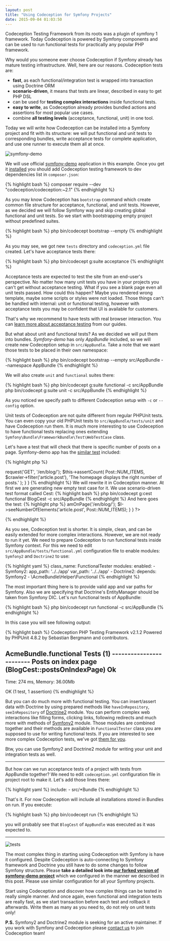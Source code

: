 ```yaml
---
layout: post
title: "Using Codeception for Symfony Projects"
date: 2015-09-04 01:03:50
---
```


Codeception Testing Framework from its roots was a plugin of symfony 1 framework. Today Codeception is powered by Symfony components and can be used to run functional tests for practically any popular PHP framework. 

Why would you someone ever choose Codeception if Symfony already has mature testing infrastructure. Well, here are our reasons. Codeception tests are: 

* **fast**, as each functional/integration test is wrapped into transaction using Doctrine ORM
* **scenario-driven**, it means that tests are linear, described in easy to get PHP DSL
* can be used for **testing complex interactions** inside functional tests.
* **easy to write**, as Codeception already provides bundled actions and assertions for most popular use cases.  
* combine **all testing levels** (acceptance, functional, unit) in one tool.


Today we will write how Codeception can be installed into a Symfony project and fit with its structure: we will put functional and unit tests to corresponding bundles, write acceptance tests for complete application, and use one runner to execute them all at once.

![symfony-demo](https://farm8.staticflickr.com/7720/17002708897_fb52f39a39_o.png)

We will use official [symfony-demo](http://symfony.com/blog/introducing-the-symfony-demo-application) application in this example. Once you get it [installed](https://github.com/symfony/symfony-demo#installation) you should add Codeception testing framework to dev dependencies list in `composer.json`:  

{% highlight bash %}
composer require --dev "codeception/codeception:~2.1"
{% endhighlight %}

As you may know Codeception has `bootstrap` command which create common file structure for acceptance, functional, and unit tests. However, as we decided we will follow Symfony way and skip creating global functional and unit tests. So we start with bootstrapping empty project without predefined suites.

{% highlight bash %}
php bin/codecept bootstrap --empty
{% endhighlight %}

As you may see, we got new `tests` directory and `codeception.yml` file created. Let's have acceptance tests there:

{% highlight bash %}
php bin/codecept g:suite acceptance
{% endhighlight %}

Acceptance tests are expected to test the site from an end-user's perspective. No matter how many unit tests you have in your projects you can't get without acceptance testing. What if you see a blank page even all unit tests passed. How could this happen? Maybe you rendered wrong template, maybe some scripts or styles were not loaded. Those things can't be handled with internal: unit or functional testing, however with acceptance tests you may be confident that UI is available for customers. 

That's why we recommend to have tests with real browser interaction. You can [learn more about acceptance testing](http://codeception.com/docs/03-AcceptanceTests) from our guides.

But what about unit and functional tests? As we decided we will put them into bundles. *Symfony-demo* has only *AppBundle* included, so we will create new Codeception setup in `src/AppBundle`. Take a note that we want those tests to be placed in their own namespace:

{% highlight bash %}
php bin/codecept bootstrap --empty src/AppBundle --namespace AppBundle
{% endhighlight %}

We will also create `unit` and `functional` suites there:

{% highlight bash %}
php bin/codecept g:suite functional -c src/AppBundle
php bin/codecept g:suite unit -c src/AppBundle
{% endhighlight %}

As you noticed we specify path to different Codeception setup with `-c` or `--config` option. 

Unit tests of Codeception are not quite different from regular PHPUnit tests. You can even copy your old PHPUnit tests to `src/AppBundle/tests/unit` and have Codeception run them. It is much more interesting to use Codeception to have functional tests replacing ones extending `Symfony\Bundle\FrameworkBundle\Test\WebTestCase` class. 

Let's have a test that will check that there is specific number of posts on a page. Symfony-demo app has the [similar test](https://github.com/symfony/symfony-demo/blob/master/src%2FAppBundle%2FTests%2FController%2FBlogControllerTest.php#L29) included:

{% highlight php %} 
<?php
namespace AppBundle\Tests\Controller;
use Symfony\Bundle\FrameworkBundle\Test\WebTestCase;
use AppBundle\Entity\Post;

class BlogControllerTest extends WebTestCase
{
  public function testIndex()
  {
      $client = static::createClient();
      $crawler = $client->request('GET', '/en/blog/');
      $this->assertCount(
          Post::NUM_ITEMS,
          $crawler->filter('article.post'),
          'The homepage displays the right number of posts.'
      );
  }
}
{% endhighlight %} 


We will rewrite it in Codeception manner. At first we are generating new empty test case for it. We use scenario-driven test format called Cest:

{% highlight bash %}
php bin/codecept g:cest functional BlogCest -c src/AppBundle
{% endhighlight %}

And here goes the test:

{% highlight php %} 
<?php
namespace AppBundle;
use AppBundle\Entity\Post;

class BlogCest 
{
    public function postsOnIndexPage(FunctionalTester $I)
    {
        $I->amOnPage('/en/blog/');
        $I->seeNumberOfElements('article.post', Post::NUM_ITEMS);
    }
}
?>
{% endhighlight %} 

As you see, Codeception test is shorter. It is simple, clean, and can be easily extended for more complex interactions. However, we are not ready to run it yet. We need to prepare Codeception to run functional tests inside Symfony context. For this we need to edit `src/AppBundle/tests/functional.yml` configuration file to enable modules: `Symfony2` and `Doctrine2` to use:

{% highlight yaml %}
class_name: FunctionalTester
modules:
    enabled:
        - Symfony2:
            app_path: '../../app'
            var_path: '../../app'
        - Doctrine2:
            depends: Symfony2
        - \AcmeBundle\Helper\Functional
{% endhighlight %} 

The most important thing here is to provide valid app and var paths for Symfony. Also we are specifying that Doctrine's EntityManager should be taken from Symfony DIC. Let's run functional tests of AppBundle:

{% highlight bash %}
php bin/codecept run functional -c src/AppBundle
{% endhighlight %}

In this case you will see following output:

{% highlight bash %}
Codeception PHP Testing Framework v2.1.2
Powered by PHPUnit 4.8.2 by Sebastian Bergmann and contributors.

AcmeBundle.functional Tests (1) ------------------------
Posts on index page (BlogCest::postsOnIndexPage)     Ok
--------------------------------------------------------


Time: 274 ms, Memory: 36.00Mb

OK (1 test, 1 assertion)
{% endhighlight %}

But you can do much more with functional testing. You can insert/assert data with Doctrine by using prepared methods like `haveInRepository`, `seeInRepository` of [Doctrine2](http://codeception.com/docs/modules/Doctrine2) module. You can perform complex web interactions like filling forms, clicking links, following redirects and much more with methods of [Symfony2](http://codeception.com/docs/modules/Symfony2) module. Those modules are combined together and their methods are available in `FunctionalTester` class you are supposed to use for writing functional tests. If you are interested to see more complex Codeception tests, we've got [them for you](https://github.com/Codeception/symfony-demo/blob/2.1/src%2FAppBundle%2Ftest%2Ffunctional%2FPostCrudCest.php).

Btw, you can use Symfony2 and Doctrine2 module for writing your unit and integration tests as well. 

---

But how can we run acceptance tests of a project with tests from AppBundle together? We need to edit `codeception.yml` configuration file in project root to make it. Let's add those lines there:

{% highlight yaml %}
include:
    - src/*Bundle
{% endhighlight %}

That's it. For now Codeception will include all installations stored in Bundles on run. If you execute:

{% highlight bash %}
php bin/codecept run
{% endhighlight %}

you will probably see that `BlogCest` of `AppBundle` was executed as it was expected to. 


---

![tests](https://github.com/Codeception/symfony-demo/raw/2.1/app/data/demo.png)

The most complex thing in starting using Codeception with Symfony is have it configured. Despite Codeception is auto-connecting to Symfony framework and Doctrine you still have to do some changes to follow Symfony structure. Please **take a detailed look into [our forked version of symfony-demo project](https://github.com/Codeception/symfony-demo)** 
which we configured in the manner we described in this post. Please use similar configuration for all your Symfony projects.

Start using Codeception and discover how complex things can be tested in really simple manner. And once again, even functional and integration tests are really fast, as we start transaction before each test and rollback it afterwards. Write them as many as you need to, do not rely on unit tests only!

**P.S.** Symfony2 and Doctrine2 module is seeking for an active maintainer. If you work with Symfony and Codeception please [contact us](http://codeception.com/credits) to join Codeception team!